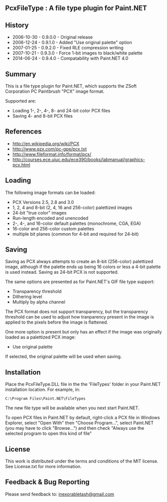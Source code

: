PcxFileType : A file type plugin for Paint.NET
----------------------------------------------

History
-------
* 2006-10-30 - 0.9.0.0 - Original release
* 2006-12-24 - 0.9.1.0 - Added "Use original palette" option
* 2007-01-25 - 0.9.2.0 - Fixed RLE compression writing
* 2007-10-21 - 0.9.3.0 - Force 1-bit images to black/white palette
* 2014-06-24 - 0.9.4.0 - Compatability with Paint.NET 4.0

Summary
-------

This is a file type plugin for Paint.NET, which supports
the ZSoft Corporation PC Paintbrush "PCX" image format.

Supported are:

* Loading 1-, 2-, 4-, 8- and 24-bit color PCX files 
* Saving 4- and 8-bit PCX files 


References
----------

* http://en.wikipedia.org/wiki/PCX
* http://www.qzx.com/pc-gpe/pcx.txt
* http://www.fileformat.info/format/pcx/
* http://courses.ece.uiuc.edu/ece390/books/labmanual/graphics-pcx.html


Loading
-------

The following image formats can be loaded:

* PCX Versions 2.5, 2.8 and 3.0 
* 1, 2, 4 and 8-bit (2, 4, 16 and 256-color) palettized images
* 24-bit "true color" images
* Run-length encoded and unencoded
* 2-, 4-, and 16-color default palettes (monochrome, CGA, EGA)
* 16-color and 256-color custom palettes
* multiple bit planes (common for 4-bit and required for 24-bit)


Saving
------

Saving as PCX always attempts to create an 8-bit (256-color) 
palettized image, although if the palette ends up being 16 colors 
or less a 4-bit palette is used instead. Saving as 24-bit PCX is
not supported.

The same options are presented as for Paint.NET's GIF file type 
support:

* Transparency threshold
* Dithering level
* Multiply by alpha channel

The PCX format does not support transparency, but the transparency
threshold can be used to adjust how tranparency present in the image
is applied to the pixels before the image is flattened.

One more option is present but only has an effect if the image
was originally loaded as a palettized PCX image:

* Use original palette

If selected, the original palette will be used when saving.

Installation
------------

Place the PcxFileType.DLL file in the the 'FileTypes' folder in your 
Paint.NET installation location. For example, in:

    C:\Program Files\Paint.NET\FileTypes

The new file type will be available when you next start Paint.NET.

To open PCX files in Paint.NET by default, right-click a PCX file
in Windows Explorer, select "Open With" then "Choose Program...",
select Paint.NET (you may have to click "Browse...") and then check 
"Always use the selected program to open this kind of file"


License
-------

This work is distributed under the terms and conditions of the MIT 
license. See License.txt for more information.


Feedback & Bug Reporting
------------------------

Please send feedback to: inexorabletash@gmail.com


